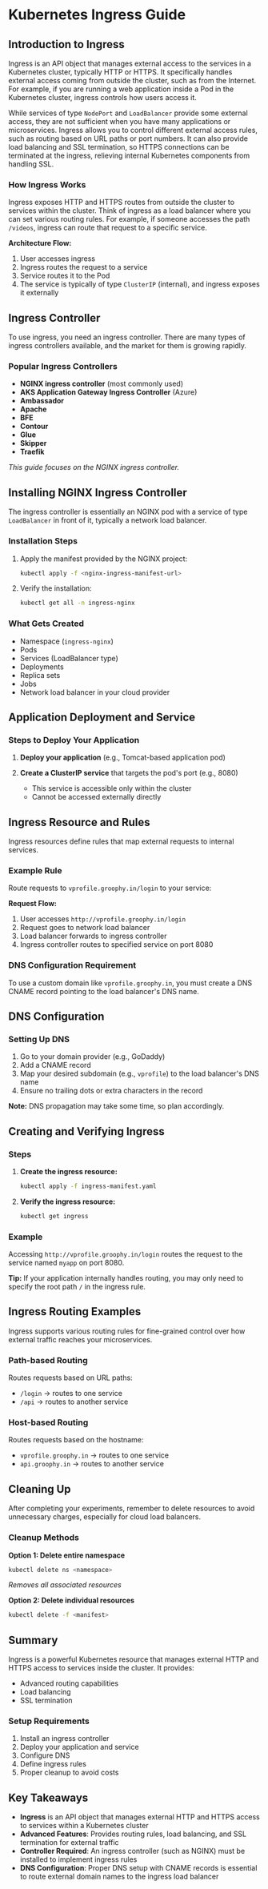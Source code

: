 # Kubernetes Ingress Guide

## Introduction to Ingress

Ingress is an API object that manages external access to the services in a Kubernetes cluster, typically HTTP or HTTPS. It specifically handles external access coming from outside the cluster, such as from the Internet. For example, if you are running a web application inside a Pod in the Kubernetes cluster, ingress controls how users access it.

While services of type `NodePort` and `LoadBalancer` provide some external access, they are not sufficient when you have many applications or microservices. Ingress allows you to control different external access rules, such as routing based on URL paths or port numbers. It can also provide load balancing and SSL termination, so HTTPS connections can be terminated at the ingress, relieving internal Kubernetes components from handling SSL.

### How Ingress Works

Ingress exposes HTTP and HTTPS routes from outside the cluster to services within the cluster. Think of ingress as a load balancer where you can set various routing rules. For example, if someone accesses the path `/videos`, ingress can route that request to a specific service.

**Architecture Flow:**
1. User accesses ingress
2. Ingress routes the request to a service
3. Service routes it to the Pod
4. The service is typically of type `ClusterIP` (internal), and ingress exposes it externally

## Ingress Controller

To use ingress, you need an ingress controller. There are many types of ingress controllers available, and the market for them is growing rapidly.

### Popular Ingress Controllers

- **NGINX ingress controller** (most commonly used)
- **AKS Application Gateway Ingress Controller** (Azure)
- **Ambassador**
- **Apache**
- **BFE**
- **Contour**
- **Glue**
- **Skipper**
- **Traefik**

*This guide focuses on the NGINX ingress controller.*

## Installing NGINX Ingress Controller

The ingress controller is essentially an NGINX pod with a service of type `LoadBalancer` in front of it, typically a network load balancer.

### Installation Steps

1. Apply the manifest provided by the NGINX project:
   ```bash
   kubectl apply -f <nginx-ingress-manifest-url>
   ```

2. Verify the installation:
   ```bash
   kubectl get all -n ingress-nginx
   ```

### What Gets Created

- Namespace (`ingress-nginx`)
- Pods
- Services (LoadBalancer type)
- Deployments
- Replica sets
- Jobs
- Network load balancer in your cloud provider

## Application Deployment and Service

### Steps to Deploy Your Application

1. **Deploy your application** (e.g., Tomcat-based application pod)

2. **Create a ClusterIP service** that targets the pod's port (e.g., 8080)
   - This service is accessible only within the cluster
   - Cannot be accessed externally directly

## Ingress Resource and Rules

Ingress resources define rules that map external requests to internal services.

### Example Rule

Route requests to `vprofile.groophy.in/login` to your service:

**Request Flow:**
1. User accesses `http://vprofile.groophy.in/login`
2. Request goes to network load balancer
3. Load balancer forwards to ingress controller
4. Ingress controller routes to specified service on port 8080

### DNS Configuration Requirement

To use a custom domain like `vprofile.groophy.in`, you must create a DNS CNAME record pointing to the load balancer's DNS name.

## DNS Configuration

### Setting Up DNS

1. Go to your domain provider (e.g., GoDaddy)
2. Add a CNAME record
3. Map your desired subdomain (e.g., `vprofile`) to the load balancer's DNS name
4. Ensure no trailing dots or extra characters in the record

**Note:** DNS propagation may take some time, so plan accordingly.

## Creating and Verifying Ingress

### Steps

1. **Create the ingress resource:**
   ```bash
   kubectl apply -f ingress-manifest.yaml
   ```

2. **Verify the ingress resource:**
   ```bash
   kubectl get ingress
   ```

### Example

Accessing `http://vprofile.groophy.in/login` routes the request to the service named `myapp` on port 8080.

**Tip:** If your application internally handles routing, you may only need to specify the root path `/` in the ingress rule.

## Ingress Routing Examples

Ingress supports various routing rules for fine-grained control over how external traffic reaches your microservices.

### Path-based Routing

Routes requests based on URL paths:
- `/login` → routes to one service
- `/api` → routes to another service

### Host-based Routing

Routes requests based on the hostname:
- `vprofile.groophy.in` → routes to one service
- `api.groophy.in` → routes to another service

## Cleaning Up

After completing your experiments, remember to delete resources to avoid unnecessary charges, especially for cloud load balancers.

### Cleanup Methods

**Option 1: Delete entire namespace**
```bash
kubectl delete ns <namespace>
```
*Removes all associated resources*

**Option 2: Delete individual resources**
```bash
kubectl delete -f <manifest>
```

## Summary

Ingress is a powerful Kubernetes resource that manages external HTTP and HTTPS access to services inside the cluster. It provides:

- Advanced routing capabilities
- Load balancing
- SSL termination

### Setup Requirements

1. Install an ingress controller
2. Deploy your application and service
3. Configure DNS
4. Define ingress rules
5. Proper cleanup to avoid costs

## Key Takeaways

- **Ingress** is an API object that manages external HTTP and HTTPS access to services within a Kubernetes cluster
- **Advanced Features**: Provides routing rules, load balancing, and SSL termination for external traffic
- **Controller Required**: An ingress controller (such as NGINX) must be installed to implement ingress rules
- **DNS Configuration**: Proper DNS setup with CNAME records is essential to route external domain names to the ingress load balancer